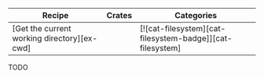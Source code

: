 | Recipe | Crates | Categories |
|--------|--------|------------|
| [Get the current working directory][ex-cwd] |  | [![cat-filesystem][cat-filesystem-badge]][cat-filesystem] |

<div class="hidden">
TODO
</div>
